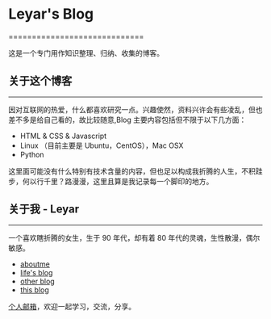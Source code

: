 # Leyar's Blog
============================= 

这是一个专门用作知识整理、归纳、收集的博客。


## 关于这个博客
-----------------------------

因对互联网的热爱，什么都喜欢研究一点。兴趣使然，资料兴许会有些凌乱，但也差不多是给自己看的，故比较随意,Blog 主要内容包括但不限于以下几方面：

- HTML & CSS & Javascript
- Linux （目前主要是 Ubuntu，CentOS），Mac OSX
- Python

这里面可能没有什么特别有技术含量的内容，但也足以构成我折腾的人生，不积跬步，何以行千里？路漫漫，这里且算是我记录每一个脚印的地方。


## 关于我 - Leyar
-----------------------------

一个喜欢瞎折腾的女生，生于 90 年代，却有着 80 年代的灵魂，生性散漫，偶尔敏感。

- [aboutme](https://about.me/leyar)
- [life's blog](http://www.ileyar.com)
- [other blog](http://www.leyar.com)
- [this blog](http://www.leyar.me)

[个人邮箱](leyar.me@gmail.com)，欢迎一起学习，交流，分享。
